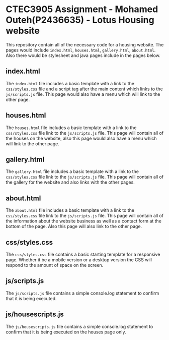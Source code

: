 # CTEC3905 Assignment - Mohamed Outeh(P2436635) - Lotus Housing website

This repository contain all of the necessary code for a housing website. The pages would include `index.html`, `houses.html`, `gallery.html`, `about.html`. Also there would be stylesheet and java pages include in the pages below.


## index.html

The `index.html` file includes a basic template with a link to the `css/styles.css` file and a script tag after the main content which links to the `js/scripts.js` file. This page would also have a menu which will link to the other page.

## houses.html

The `houses.html` file includes a basic template with a link to the `css/styles.css` file link to the `js/scripts.js` file. This page will contain all of the houses on the website, also this page would also have a menu which will link to the other page.

## gallery.html

The `gallery.html` file includes a basic template with a link to the `css/styles.css` file link to the `js/scripts.js` file. This page will contain all of the gallery for the website and also links with the other pages.

## about.html

The `about.html` file includes a basic template with a link to the `css/styles.css` file link to the `js/scripts.js` file. This page will contain all of the information about the website business as well as a contact form at the bottom of the page. Also this page will also link to the other page.

## css/styles.css

The `css/styles.css` file contains a basic starting template for a responsive page. Whether it be a mobile version or a desktop version the CSS will respond to the amount of space on the screen.

## js/scripts.js

The `js/scripts.js` file contains a simple console.log statement to confirm that it is being executed.

## js/housescripts.js

The `js/housescripts.js` file contains a simple console.log statement to confirm that it is being executed on the houses page only.

